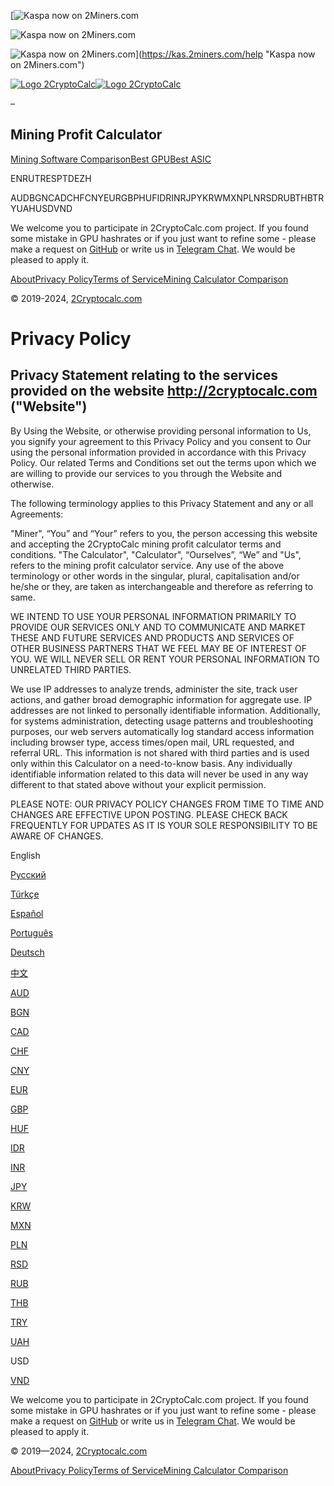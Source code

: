 [![Kaspa now on 2Miners.com](/images/banners/banner-kaspa-logo.svg?_=1726475919 "Kaspa now on 2Miners.com")

![Kaspa now on 2Miners.com](/images/banners/banner-kaspa-big.svg?_=1726475919 "Kaspa now on 2Miners.com")

![Kaspa now on 2Miners.com](/images/banners/kaspaonnow.svg?_=1726475919 "Kaspa now on 2Miners.com")](https://kas.2miners.com/help "Kaspa now on 2Miners.com")

[![](/images/logo.svg "Logo 2CryptoCalc")![](/images/logo_white.svg "Logo 2CryptoCalc")](https://2cryptocalc.com/)

–

Mining Profit Calculator
------------------------

[Mining Software Comparison](https://2cryptocalc.com/mining-software)[Best GPU](https://2cryptocalc.com/most-profitable-gpu)[Best ASIC](https://2cryptocalc.com/most-profitable-asic)

ENRUTRESPTDEZH

AUDBGNCADCHFCNYEURGBPHUFIDRINRJPYKRWMXNPLNRSDRUBTHBTRYUAHUSDVND

We welcome you to participate in 2CryptoCalc.com project. If you found some mistake in GPU hashrates or if you just want to refine some - please make a request on [GitHub](https://github.com/2miners/2cryptocalc-hashrates) or write us in [Telegram Chat](https://t.me/chat2miners). We would be pleased to apply it.

[](https://github.com/2miners/2cryptocalc-hashrates)

[](https://t.me/chat2miners)

[](https://twitter.com/2cryptocalc)

[About](https://2cryptocalc.com/about)[Privacy Policy](https://2cryptocalc.com/policy)[Terms of Service](https://2cryptocalc.com/terms)[Mining Calculator Comparison](https://2cryptocalc.com/alternative-to-whattomine)

© 2019-2024, [2Cryptocalc.com](https://2cryptocalc.com/)

Privacy Policy
==============

Privacy Statement relating to the services provided on the website http://2cryptocalc.com ("Website")
-----------------------------------------------------------------------------------------------------

By Using the Website, or otherwise providing personal information to Us, you signify your agreement to this Privacy Policy and you consent to Our using the personal information provided in accordance with this Privacy Policy. Our related Terms and Conditions set out the terms upon which we are willing to provide our services to you through the Website and otherwise.

The following terminology applies to this Privacy Statement and any or all Agreements:

"Miner", “You” and “Your” refers to you, the person accessing this website and accepting the 2CryptoCalc mining profit calculator terms and conditions. "The Calculator", "Calculator", “Ourselves”, “We” and "Us", refers to the mining profit calculator service. Any use of the above terminology or other words in the singular, plural, capitalisation and/or he/she or they, are taken as interchangeable and therefore as referring to same.

WE INTEND TO USE YOUR PERSONAL INFORMATION PRIMARILY TO PROVIDE OUR SERVICES ONLY AND TO COMMUNICATE AND MARKET THESE AND FUTURE SERVICES AND PRODUCTS AND SERVICES OF OTHER BUSINESS PARTNERS THAT WE FEEL MAY BE OF INTEREST OF YOU. WE WILL NEVER SELL OR RENT YOUR PERSONAL INFORMATION TO UNRELATED THIRD PARTIES.

We use IP addresses to analyze trends, administer the site, track user actions, and gather broad demographic information for aggregate use. IP addresses are not linked to personally identifiable information. Additionally, for systems administration, detecting usage patterns and troubleshooting purposes, our web servers automatically log standard access information including browser type, access times/open mail, URL requested, and referral URL. This information is not shared with third parties and is used only within this Calculator on a need-to-know basis. Any individually identifiable information related to this data will never be used in any way different to that stated above without your explicit permission.

PLEASE NOTE: OUR PRIVACY POLICY CHANGES FROM TIME TO TIME AND CHANGES ARE EFFECTIVE UPON POSTING. PLEASE CHECK BACK FREQUENTLY FOR UPDATES AS IT IS YOUR SOLE RESPONSIBILITY TO BE AWARE OF CHANGES.

English

[Русский](https://2cryptocalc.com/ru/policy?c=usd)

[Türkçe](https://2cryptocalc.com/tr/policy?c=usd)

[Español](https://2cryptocalc.com/es/policy?c=usd)

[Português](https://2cryptocalc.com/pt/policy?c=usd)

[Deutsch](https://2cryptocalc.com/de/policy?c=usd)

[中文](https://2cryptocalc.com/zh/policy?c=usd)

[AUD](https://2cryptocalc.com/policy?c=aud)

[BGN](https://2cryptocalc.com/policy?c=bgn)

[CAD](https://2cryptocalc.com/policy?c=cad)

[CHF](https://2cryptocalc.com/policy?c=chf)

[CNY](https://2cryptocalc.com/policy?c=cny)

[EUR](https://2cryptocalc.com/policy?c=eur)

[GBP](https://2cryptocalc.com/policy?c=gbp)

[HUF](https://2cryptocalc.com/policy?c=huf)

[IDR](https://2cryptocalc.com/policy?c=idr)

[INR](https://2cryptocalc.com/policy?c=inr)

[JPY](https://2cryptocalc.com/policy?c=jpy)

[KRW](https://2cryptocalc.com/policy?c=krw)

[MXN](https://2cryptocalc.com/policy?c=mxn)

[PLN](https://2cryptocalc.com/policy?c=pln)

[RSD](https://2cryptocalc.com/policy?c=rsd)

[RUB](https://2cryptocalc.com/policy?c=rub)

[THB](https://2cryptocalc.com/policy?c=thb)

[TRY](https://2cryptocalc.com/policy?c=try)

[UAH](https://2cryptocalc.com/policy?c=uah)

USD

[VND](https://2cryptocalc.com/policy?c=vnd)

We welcome you to participate in 2CryptoCalc.com project. If you found some mistake in GPU hashrates or if you just want to refine some - please make a request on [GitHub](https://github.com/2miners/2cryptocalc-hashrates) or write us in [Telegram Chat](https://t.me/chat2miners). We would be pleased to apply it.

[](https://github.com/2miners/2cryptocalc-hashrates)

[](https://t.me/chat2miners)

[](https://twitter.com/2cryptocalc)

© 2019—2024, [2Cryptocalc.com](#top)

[About](https://2cryptocalc.com/about)[Privacy Policy](https://2cryptocalc.com/policy)[Terms of Service](https://2cryptocalc.com/terms)[Mining Calculator Comparison](https://2cryptocalc.com/alternative-to-whattomine)